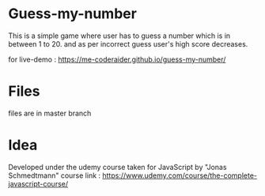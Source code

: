 # Guess-my-number

This is a simple game where user has to guess a number which is in between 1 to 20.
and as per incorrect guess user's high score decreases.

for live-demo : https://me-coderaider.github.io/guess-my-number/

# Files
files are in master branch


# Idea
Developed under the udemy course taken for JavaScript by "Jonas Schmedtmann"
course link : https://www.udemy.com/course/the-complete-javascript-course/
